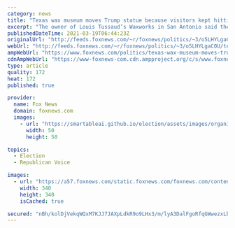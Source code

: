 ```yaml
---
category: news
title: "Texas wax museum moves Trump statue because visitors kept hitting it: report"
excerpt: "The owner of Louis Tussaud’s Waxworks in San Antonio said the museum removed a statue of former President Trump because too many visitors punched and scratched the figure, a report said."
publishedDateTime: 2021-03-19T06:44:23Z
originalUrl: "http://feeds.foxnews.com/~r/foxnews/politics/~3/o5LHYLgaC0U/texas-wax-museum-moves-trump-statue-because-visitors-kept-hitting-it-report"
webUrl: "http://feeds.foxnews.com/~r/foxnews/politics/~3/o5LHYLgaC0U/texas-wax-museum-moves-trump-statue-because-visitors-kept-hitting-it-report"
ampWebUrl: "https://www.foxnews.com/politics/texas-wax-museum-moves-trump-statue-because-visitors-kept-hitting-it-report.amp"
cdnAmpWebUrl: "https://www-foxnews-com.cdn.ampproject.org/c/s/www.foxnews.com/politics/texas-wax-museum-moves-trump-statue-because-visitors-kept-hitting-it-report.amp"
type: article
quality: 172
heat: 172
published: true

provider:
  name: Fox News
  domain: foxnews.com
  images:
    - url: "https://smartableai.github.io/election/assets/images/organizations/foxnews.com-50x50.jpg"
      width: 50
      height: 50

topics:
  - Election
  - Republican Voice

images:
  - url: "https://a57.foxnews.com/static.foxnews.com/foxnews.com/content/uploads/2018/09/340/340/demarche.jpg?ve=1&tl=1"
    width: 340
    height: 340
    isCached: true

secured: "nBh/kolDjVekqWQxM7KJJ7JAXpLdkR9o9LHx3/m/lyA3DalFgoRfqGWwezxLb4Ue5VDkvQ8HcO4G03cSc3UN7uYbbDqCHYR9GocfooEeJHL2vi3adTlZQJwCDAMaF4Vz8iGxufLIGsJ6bJCuFDnF1fDCuX8Mnxxja/Y5T6NiKAy3N1ay05Dd5eRuT6QdxeEtaruw0fMOPVbJtj5kxeTFGTR5QVQo2y/sbfRQicb8ZcBuf3Dxr70pDiooy7x9zdS20ao+CaPcvHE6vMysr9wbG7yhjtDyn/8VcbiKm/9Lxd8biWWLzh7mkjLBUNfKYlnrGaIiiAn0pMj7aa2OqrfYj4Htv3ZCoUZxGDeYrMEbku8=;/aXXPHm/Rt6XDQ7hyZXabg=="
---
```


